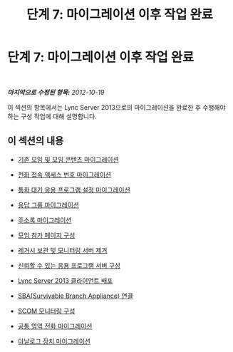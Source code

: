 ﻿---
title: '단계 7: 마이그레이션 이후 작업 완료'
TOCTitle: '단계 7: 마이그레이션 이후 작업 완료'
ms:assetid: 709ef27e-78eb-4b63-a62d-348711687b1c
ms:mtpsurl: https://technet.microsoft.com/ko-kr/library/JJ204998(v=OCS.15)
ms:contentKeyID: 49303993
ms.date: 08/24/2015
mtps_version: v=OCS.15
ms.translationtype: HT
---

# 단계 7: 마이그레이션 이후 작업 완료

 

_**마지막으로 수정된 항목:** 2012-10-19_

이 섹션의 항목에서는 Lync Server 2013으로의 마이그레이션을 완료한 후 수행해야 하는 구성 작업에 대해 설명합니다.

## 이 섹션의 내용

  - [기존 모임 및 모임 콘텐츠 마이그레이션](migrate-existing-meetings-and-meeting-content.md)

  - [전화 접속 액세스 번호 마이그레이션](migrate-dial-in-access-numbers.md)

  - [통화 대기 응용 프로그램 설정 마이그레이션](migrate-call-park-application-settings.md)

  - [응답 그룹 마이그레이션](migrate-response-groups.md)

  - [주소록 마이그레이션](migrate-address-book.md)

  - [모임 참가 페이지 구성](configure-the-meeting-join-page.md)

  - [레거시 보관 및 모니터링 서버 제거](remove-legacy-archiving-and-monitoring-servers.md)

  - [신뢰할 수 있는 응용 프로그램 서버 구성](configure-trusted-application-servers.md)

  - [Lync Server 2013 클라이언트 배포](deploy-lync-server-2013-clients.md)

  - [SBA(Survivable Branch Appliance) 연결](connect-a-survivable-branch-appliance.md)

  - [SCOM 모니터링 구성](configure-scom-monitoring.md)

  - [공통 영역 전화 마이그레이션](migrate-common-area-phones.md)

  - [아날로그 장치 마이그레이션](migrate-analog-devices.md)

